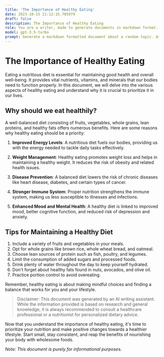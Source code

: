 ```yaml
---
title: 'The Importance of Healthy Eating'
date: 2023-10-15 21:12:15.705979
draft: false
description: The Importance of Healthy Eating
role: You are a writer, made to generate documents in markdown format. It is very important that all of the documents you generate are in valid markdown format.
model: gpt-3.5-turbo
prompt: Generate a markdown formatted document about a random topic. At the bottom, include a disclaimer explaining that the document was generated by you. The first line of the document should be the title. Make sure that the entire document is in proper markdown format, using a mix of various tags to make the document visually appealing.
---
```


# The Importance of Healthy Eating

Eating a nutritious diet is essential for maintaining good health and overall well-being. It provides vital nutrients, vitamins, and minerals that our bodies need to function properly. In this document, we will delve into the various aspects of healthy eating and understand why it is crucial to prioritize it in our lives.

## Why should we eat healthily?

A well-balanced diet consisting of fruits, vegetables, whole grains, lean proteins, and healthy fats offers numerous benefits. Here are some reasons why healthy eating should be a priority:

1. **Improved Energy Levels**: A nutritious diet fuels our bodies, providing us with the energy needed to tackle daily tasks effectively.

2. **Weight Management**: Healthy eating promotes weight loss and helps in maintaining a healthy weight. It reduces the risk of obesity and related health issues.

3. **Disease Prevention**: A balanced diet lowers the risk of chronic diseases like heart disease, diabetes, and certain types of cancer.

4. **Stronger Immune System**: Proper nutrition strengthens the immune system, making us less susceptible to illnesses and infections.

5. **Enhanced Mood and Mental Health**: A healthy diet is linked to improved mood, better cognitive function, and reduced risk of depression and anxiety.

## Tips for Maintaining a Healthy Diet

1. Include a variety of fruits and vegetables in your meals.
2. Opt for whole grains like brown rice, whole wheat bread, and oatmeal.
3. Choose lean sources of protein such as fish, poultry, and legumes.
4. Limit the consumption of added sugars and processed foods.
5. Drink plenty of water throughout the day to keep yourself hydrated.
6. Don't forget about healthy fats found in nuts, avocados, and olive oil.
7. Practice portion control to avoid overeating.

Remember, healthy eating is about making mindful choices and finding a balance that works for you and your lifestyle.

> Disclaimer: This document was generated by an AI writing assistant. While the information provided is based on research and general knowledge, it is always recommended to consult a healthcare professional or a nutritionist for personalized dietary advice.

Now that you understand the importance of healthy eating, it's time to prioritize your nutrition and make positive changes towards a healthier lifestyle. Start small, stay consistent, and reap the benefits of nourishing your body with wholesome foods.

*Note: This document is purely for informational purposes.*